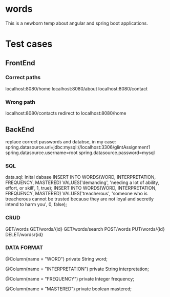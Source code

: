 # words
This is a newborn temp about angular and spring boot applications.

# Test cases
## FrontEnd
### Correct paths
localhost:8080/home
localhost:8080/about
localhost:8080/contact

### Wrong path
localhost:8080/contacts redirect to localhost:8080/home

## BackEnd
replace correct passwords and databse, in my case:
spring.datasource.url=jdbc:mysql://localhost:3306/glintAssignment1
spring.datasource.username=root
spring.datasource.password=mysql

### SQL
data.sql: Inital dabase 
INSERT INTO WORDS(WORD, INTERPRETATION, FREQUENCY, MASTERED) VALUES('demanding', 'needing a lot of ability, effort, or skill', 1, true);
INSERT INTO WORDS(WORD, INTERPRETATION, FREQUENCY, MASTERED) VALUES('treacherous', 'someone who is treacherous cannot be trusted because they are not loyal and secretly intend to harm you', 0, false);

### CRUD
GET/words
GET/words/{id}
GET/words/search
POST/words
PUT/words/{id}
DELET/words/{id}

### DATA FORMAT
@Column(name = "WORD")
private String word;

@Column(name = "INTERPRETATION")
private String interpretation;

@Column(name = "FREQUENCY")
private Integer frequency;

@Column(name = "MASTERED")
private boolean mastered;
